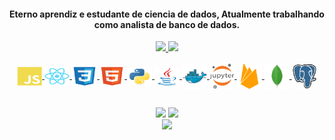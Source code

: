 <div align="center">

#### Eterno aprendiz e estudante de ciencia de dados, Atualmente trabalhando como analista de banco de dados.

</div>
<div align="center">
  <a href="https://github.com/thomas-Oliveira">
  <img height="180em" src="https://github-readme-stats.vercel.app/api?username=thomas-Oliveira&show_icons=true&theme=dracula&include_all_commits=true&count_private=true"/>
  <img height="180em" src="https://github-readme-stats.vercel.app/api/top-langs/?username=thomas-Oliveira&layout=compact&langs_count=7&theme=dracula"/>
</div>
<div style="display: inline_block" align="center"><br>
  <img align="center" alt="Th-Js" height="30" width="40" src="https://raw.githubusercontent.com/devicons/devicon/master/icons/javascript/javascript-plain.svg">
  <img align="center" alt="Th-React" height="30" width="40" src="https://raw.githubusercontent.com/devicons/devicon/master/icons/react/react-original.svg">
  <img align="center" alt="Th-CSS" height="30" width="40" src="https://raw.githubusercontent.com/devicons/devicon/master/icons/css3/css3-original.svg">
  <img align="center" alt="Th-HTML" height="30" width="40" src="https://raw.githubusercontent.com/devicons/devicon/master/icons/html5/html5-original.svg">
  <img align="center" alt="Th-Python" height="30" width="40" src="https://raw.githubusercontent.com/devicons/devicon/master/icons/python/python-original.svg">
  <img align="center" alt="Th-java" height="30" width="40" src="https://raw.githubusercontent.com/devicons/devicon/master/icons/java/java-original.svg">
  <img align="center" alt="Th-docker" height"30" width="40" src="https://raw.githubusercontent.com/devicons/devicon/master/icons/docker/docker-original.svg">
  <img align="center" alt="Th-docker" height"30" width="40" src="https://raw.githubusercontent.com/devicons/devicon/master/icons/jupyter/jupyter-original-wordmark.svg">
  <img align="center" alt="Th-firebase" height"30" width="40" src="https://raw.githubusercontent.com/devicons/devicon/master/icons/firebase/firebase-plain.svg">
  <img align="center" alt="Th-mongodb" height"30" width="40" src="https://raw.githubusercontent.com/devicons/devicon/master/icons/mongodb/mongodb-original.svg">
  <img align="center" alt="Th-postgres" height"30" width="40" src="https://raw.githubusercontent.com/devicons/devicon/master/icons/postgresql/postgresql-original.svg">
  
  ##
 
<div align="center"> 
  <a href = "mailto:thomas_oliveira@outlook.com"><img height"30" width="40" src="https://img.icons8.com/doodle/2x/ms-outlook.png" target="_blank"></a>
  <a href="https://www.linkedin.com/in/thomas-oliveira2/" target="_blank"><img height"30" width="40" src="https://img.icons8.com/doodle/2x/linkedin--v2.png" target="_blank"></a> 
 <br>
  <a href="https://github.com/thomas-Oliveira/T-rex-rush" target="_blank">
  <img height"400" width="800" src="https://github.com/thomas-Oliveira/T-rex-rush/blob/master/sprites/T-rex-rush-2020-07-03-20-56-52.gif" target="_blank">
  </a>
  
</div>
